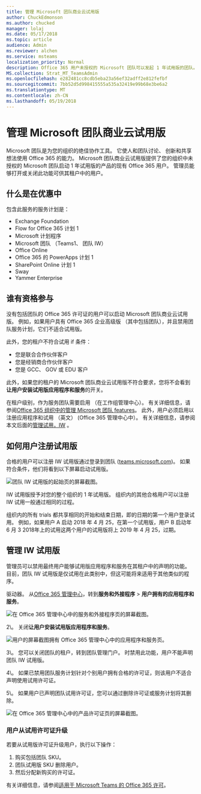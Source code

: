 ```yaml
---
title: 管理 Microsoft 团队商业云试用版
author: ChuckEdmonson
ms.author: chucked
manager: lolaj
ms.date: 05/17/2018
ms.topic: article
audience: Admin
ms.reviewer: alchen
ms.service: msteams
localization_priority: Normal
description: Office 365 用户未授权的 Microsoft 团队可以发起 1 年试用版的团队。
MS.collection: Strat_MT_TeamsAdmin
ms.openlocfilehash: e282481cc8cdb5eba23a56ef32adff2e812fefbf
ms.sourcegitcommit: 7bb52d5d998415555a535a32419e99b68e3be6a2
ms.translationtype: MT
ms.contentlocale: zh-CN
ms.lasthandoff: 05/19/2018
---
```

<a name="manage-the-microsoft-teams-commercial-cloud-trial-offer"></a>管理 Microsoft 团队商业云试用版
=======================================================

Microsoft 团队是为您的组织的绝佳协作工具。 它使人和团队讨论、 创新和共享想法使用 Office 365 的能力。 Microsoft 团队商业云试用版提供了您的组织中未授权的 Microsoft 团队启动 1 年试用版的产品的现有 Office 365 用户。 管理员能够打开或关闭此功能可供其租户中的用户。

## <a name="whats-in-the-offer"></a>什么是在优惠中

包含此服务的服务计划是：

- Exchange Foundation
- Flow for Office 365 计划 1
- Microsoft 计划程序
- Microsoft 团队 （Teams1、 团队 IW）
- Office Online
- Office 365 的 PowerApps 计划 1
- SharePoint Online 计划 1
- Sway
- Yammer Enterprise

## <a name="who-is-eligible"></a>谁有资格参与

没有包括团队的 Office 365 许可证的用户可以启动 Microsoft 团队商业云试用版。 例如，如果用户具有 Office 365 企业高级版 （其中包括团队），并且禁用团队服务计划，它们不适合试用版。

此外，您的租户不符合试用 if 条件： 
- 您是联合合作伙伴客户
- 您是经销商合作伙伴客户
- 您是 GCC、 GOV 或 EDU 客户

此外，如果您的租户的 Microsoft 团队商业云试用版不符合要求，您将不会看到**让用户安装试用版应用程序和服务**的开关。

在租户级别，作为服务团队需要启用 （在工作组管理中心）。 有关详细信息，请参阅[Office 365 组织中的管理 Microsoft 团队 features](enable-features-office-365.md)。 此外，用户必须启用以注册应用程序和试用 （英文） (Office 365 管理中心中）。 有关详细信息，请参阅本文后面的[管理试用，IW](#manage-the-iw-trial) 。

## <a name="how-users-sign-up-for-the-trial"></a>如何用户注册试用版

合格的用户可以注册 IW 试用版通过登录到团队 ([teams.microsoft.com](https://teams.microsoft.com))。 如果符合条件，他们将看到以下屏幕启动试用版。 

![团队 IW 试用版的起始页的屏幕截图。](media/iw-trial-start-screen.png)

IW 试用版授予对您的整个组织的 1 年试用版。 组织内的其他合格用户可以注册 IW 试用一般通过相同的过程。
 
组织内的所有 trials 都共享相同的开始和结束日期，即的日期的第一个用户登录试用。 例如，如果用户 A 启动 2018 年 4 月 25，在第一个试用版，用户 B 启动年 6 月 3 2018年上的试用这两个用户的试用版将上 2019 年 4 月 25，过期。

## <a name="manage-the-iw-trial"></a>管理 IW 试用版

管理员可以禁用最终用户能够试用版应用程序和服务在其租户中的声明的功能。 目前，团队 IW 试用版是仅试用在此类别中，但这可能将来适用于其他类似的程序。 

驱动器。 从[Office 365 管理中心](https://portal.office.com/adminportal/home)，转到**服务和外接程序** > **用户拥有的应用程序和服务**。

![在 Office 365 管理中心中的服务和外接程序页的屏幕截图。](media/iw-trial-enable-1.png)

2\。 关闭**让用户安装试用版应用程序和服务**。

![用户的屏幕截图拥有 Office 365 管理中心中的应用程序和服务页。](media/iw-trial-enable-2.png)

3\。 您可以关闭团队的租户，转到团队管理门户。 时禁用此功能，用户不能声明团队 IW 试用版。

4\。 如果已禁用团队服务计划针对个别用户拥有合格的许可证，则该用户不适合声明使用试用许可证。

5\。 如果用户已声明团队试用许可证，您可以通过删除许可证或服务计划将其删除。 

![在 Office 365 管理中心中的产品许可证页的屏幕截图。](media/iw-trial-enable-3.png)

### <a name="upgrade-users-from-the-trial-license"></a>用户从试用许可证升级

若要从试用版许可证升级用户，执行以下操作：

1. 购买包括团队 SKU。
2. 团队试用版 SKU 删除用户。
3. 然后分配新购买的许可证。

有关详细信息，请参阅[适用于 Microsoft Teams 的 Office 365 许可](Office-365-licensing.md)。